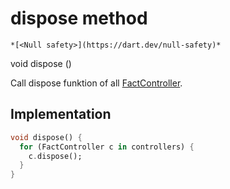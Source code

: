 


# dispose method




    *[<Null safety>](https://dart.dev/null-safety)*




void dispose
()





<p>Call dispose funktion of all <a href="../../models_fact/FactController-class.md">FactController</a>.</p>



## Implementation

```dart
void dispose() {
  for (FactController c in controllers) {
    c.dispose();
  }
}
```







